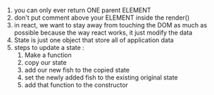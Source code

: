 1. you can only ever return ONE parent ELEMENT
2. don't put comment above your ELEMENT inside the render()
3. in react, we want to stay away from touching the DOM as much as possible because the way react works, 
   it just modify the data 
4. State is just one object that store all of application data
5. steps to update a state :
    1. Make a function
    2. copy our state
    3. add our new fish to the copied state
    4. set the newly added fish to the existing original state
    5. add that function to the constructor 